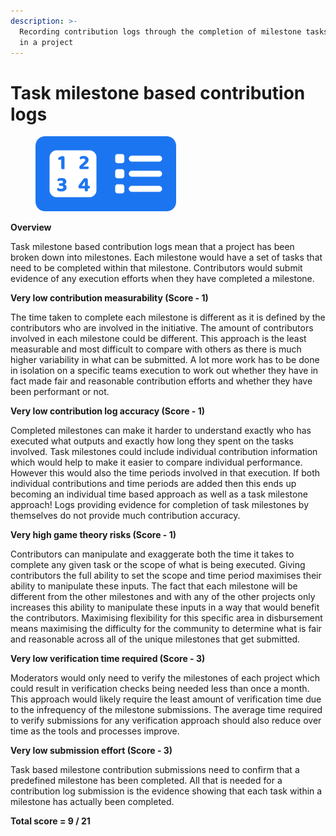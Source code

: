 ```yaml
---
description: >-
  Recording contribution logs through the completion of milestone tasks involved
  in a project
---
```


# Task milestone based contribution logs

<div align="left">

<figure><img src="../../.gitbook/assets/task-milestone-logs.png" alt="" width="225"><figcaption></figcaption></figure>

</div>



**Overview**

Task milestone based contribution logs mean that a project has been broken down into milestones. Each milestone would have a set of tasks that need to be completed within that milestone. Contributors would submit evidence of any execution efforts when they have completed a milestone.



**Very low contribution measurability (Score - 1)**

The time taken to complete each milestone is different as it is defined by the contributors who are involved in the initiative. The amount of contributors involved in each milestone could be different. This approach is the least measurable and most difficult to compare with others as there is much higher variability in what can be submitted. A lot more work has to be done in isolation on a specific teams execution to work out whether they have in fact made fair and reasonable contribution efforts and whether they have been performant or not.



**Very low contribution log accuracy (Score - 1)**

Completed milestones can make it harder to understand exactly who has executed what outputs and exactly how long they spent on the tasks involved. Task milestones could include individual contribution information which would help to make it easier to compare individual performance. However this would also the time periods involved in that execution. If both individual contributions and time periods are added then this ends up becoming an individual time based approach as well as a task milestone approach! Logs providing evidence for completion of task milestones by themselves do not provide much contribution accuracy.



**Very high game theory risks (Score - 1)**

Contributors can manipulate and exaggerate both the time it takes to complete any given task or the scope of what is being executed. Giving contributors the full ability to set the scope and time period maximises their ability to manipulate these inputs. The fact that each milestone will be different from the other milestones and with any of the other projects only increases this ability to manipulate these inputs in a way that would benefit the contributors. Maximising flexibility for this specific area in disbursement means maximising the difficulty for the community to determine what is fair and reasonable across all of the unique milestones that get submitted.



**Very low verification time required (Score - 3)**

Moderators would only need to verify the milestones of each project which could result in verification checks being needed less than once a month. This approach would likely require the least amount of verification time due to the infrequency of the milestone submissions. The average time required to verify submissions for any verification approach should also reduce over time as the tools and processes improve.



**Very low submission effort (Score - 3)**

Task based milestone contribution submissions need to confirm that a predefined milestone has been completed. All that is needed for a contribution log submission is the evidence showing that each task within a milestone has actually been completed.



**Total score = 9 / 21**
